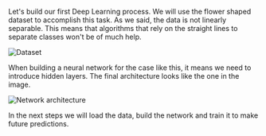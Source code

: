 Let's build our first Deep Learning process. We will use the flower shaped dataset to accomplish this task. As we said, the data is not linearly separable. This means that algorithms that rely on the straight lines to separate classes won't be of much help.

<img src="/basiafusinska/courses/deep-learning-with-tensorflow/neural-network-training/assets/dataset.png" alt="Dataset">

When building a neural network for the case like this, it means we need to introduce hidden layers. The final architecture looks like the one in the image.

<img src="/basiafusinska/courses/deep-learning-with-tensorflow/neural-network-training/assets/network.png" alt="Network architecture">

In the next steps we will load the data, build the network and train it to make future predictions.
